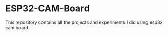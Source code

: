 # ESP32-CAM-Board

This repository contains all the projects and experiments I did using esp32 cam board.
